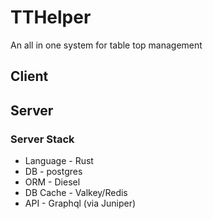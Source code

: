 # TTHelper

An all in one system for table top management

## Client

## Server

### Server Stack

* Language - Rust
* DB - postgres
* ORM - Diesel
* DB Cache - Valkey/Redis
* API - Graphql (via Juniper)
